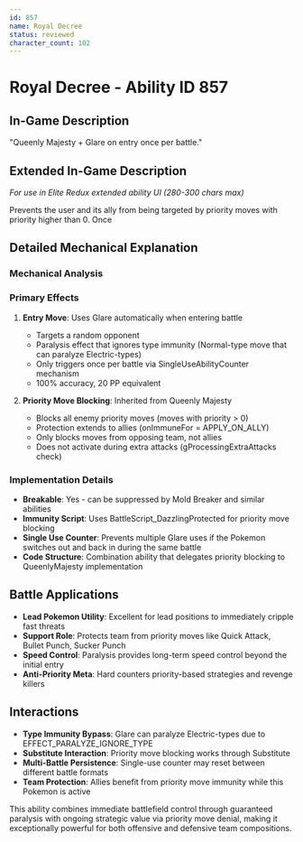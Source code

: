 ```yaml
---
id: 857
name: Royal Decree
status: reviewed
character_count: 102
---
```


# Royal Decree - Ability ID 857

## In-Game Description
"Queenly Majesty + Glare on entry once per battle."

## Extended In-Game Description
*For use in Elite Redux extended ability UI (280-300 chars max)*

Prevents the user and its ally from being targeted by priority moves with priority higher than 0. Once

## Detailed Mechanical Explanation

### Mechanical Analysis

### Primary Effects
1. **Entry Move**: Uses Glare automatically when entering battle
   - Targets a random opponent
   - Paralysis effect that ignores type immunity (Normal-type move that can paralyze Electric-types)
   - Only triggers once per battle via SingleUseAbilityCounter mechanism
   - 100% accuracy, 20 PP equivalent

2. **Priority Move Blocking**: Inherited from Queenly Majesty
   - Blocks all enemy priority moves (moves with priority > 0)
   - Protection extends to allies (onImmuneFor = APPLY_ON_ALLY)
   - Only blocks moves from opposing team, not allies
   - Does not activate during extra attacks (gProcessingExtraAttacks check)

### Implementation Details
- **Breakable**: Yes - can be suppressed by Mold Breaker and similar abilities
- **Immunity Script**: Uses BattleScript_DazzlingProtected for priority move blocking
- **Single Use Counter**: Prevents multiple Glare uses if the Pokemon switches out and back in during the same battle
- **Code Structure**: Combination ability that delegates priority blocking to QueenlyMajesty implementation

## Battle Applications
- **Lead Pokemon Utility**: Excellent for lead positions to immediately cripple fast threats
- **Support Role**: Protects team from priority moves like Quick Attack, Bullet Punch, Sucker Punch
- **Speed Control**: Paralysis provides long-term speed control beyond the initial entry
- **Anti-Priority Meta**: Hard counters priority-based strategies and revenge killers

## Interactions
- **Type Immunity Bypass**: Glare can paralyze Electric-types due to EFFECT_PARALYZE_IGNORE_TYPE
- **Substitute Interaction**: Priority move blocking works through Substitute
- **Multi-Battle Persistence**: Single-use counter may reset between different battle formats
- **Team Protection**: Allies benefit from priority move immunity while this Pokemon is active

This ability combines immediate battlefield control through guaranteed paralysis with ongoing strategic value via priority move denial, making it exceptionally powerful for both offensive and defensive team compositions.
